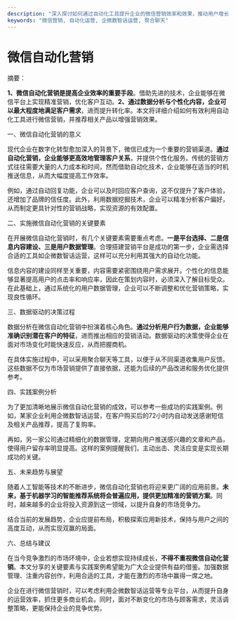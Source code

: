 ```yaml
---
description: "深入探讨如何通过自动化工具提升企业的微信营销效率和效果，推动用户增长与转化。"
keywords: "微信营销, 自动化运营, 企微数智话运营, 聚合聊天"
---
```

# 微信自动化营销

摘要：

**1、微信自动化营销是提高企业效率的重要手段**。借助先进的技术，企业能够在微信平台上实现精准营销，优化客户互动。**2、通过数据分析与个性化内容，企业可以最大程度地满足客户需求**，进而提升转化率。本文将详细介绍如何有效利用自动化工具进行微信营销，并推荐相关产品以增强营销效果。

一、微信自动化营销的意义

现代企业在数字化转型愈加深入的背景下，微信已成为一个重要的营销渠道。**通过自动化营销，企业能够更高效地管理客户关系**，并提供个性化服务。传统的营销方式往往需要大量的人力成本和时间，然而借助自动化技术，企业能够在适当的时机推送信息，从而大幅度提高工作效率。

例如，通过自动回复功能，企业可以及时回应客户查询，这不仅提升了客户体验，还增加了品牌的信任度。此外，利用数据挖掘技术，企业可以精准分析客户偏好，从而制定更具针对性的营销战略，实现资源的有效配置。

二、实施微信自动化营销的关键要素

在开展微信自动化营销时，有几个关键要素需要重点考虑。**一是平台选择、二是信息内容建设、三是用户数据管理**。合理搭建营销平台是成功的第一步，企业需选择合适的工具如企微数智话运营，这样可以充分利用其强大的自动化功能。

信息内容的建设同样至关重要，内容需要紧密围绕用户需求展开。个性化的信息能够显著提高用户的点击率和响应率，因此在策划内容时，必须深入了解目标受众。在此基础上，通过系统化的用户数据管理，企业可以不断调整和优化营销策略，实现良性循环。

三、数据驱动的决策过程

数据分析在微信自动化营销中扮演着核心角色。**通过分析用户行为数据，企业能够准确识别潜在客户的特征**，进而推出相应的营销活动。数据驱动的决策使得企业在面对市场变化时能快速反应，从而把握商机。

在具体实施过程中，可以采用聚合聊天等工具，以便于从不同渠道收集用户反馈。这些数据不仅为市场营销提供了直接依据，还能为后续的产品改进和服务优化提供参考。

四、实践案例分析

为了更加清晰地展示微信自动化营销的成效，可以参考一些成功的实践案例。例如，某家企业利用企微数智话运营，在客户购买后的72小时内自动发送感谢短信及相关产品推荐，提高了复购率。

再如，另一家公司通过精细化的数据管理，定期向用户推送感兴趣的文章和产品，使得用户留存率明显提高。这样的案例提醒我们，主动出击、灵活应变是实现长期成功的关键。

五、未来趋势与展望

随着人工智能等技术的不断进步，微信自动化营销也将迎来更广阔的应用前景。**未来，基于机器学习的智能推荐系统将会普遍应用，提供更加精准的营销方案**。同时，越来越多的企业将投入资源到这一领域，以提升自身的市场竞争力。

结合当前的发展趋势，企业应提前布局，积极探索应用新技术，保持与用户之间的高度互动，从而实现双赢的局面。

六、总结与建议

在当今竞争激烈的市场环境中，企业若想实现持续成长，**不得不重视微信自动化营销**。本文分享的关键要素与实践案例希望能为广大企业提供有益的借鉴。加强数据管理、注重内容创作，利用合适的工具，才能在激烈的市场中赢得一席之地。

企业在进行微信营销时，可以考虑利用企微数智话运营等专业平台，从而提升自身的运营效率，抓住更多商业机会。同时，面对不断变化的市场与顾客需求，灵活调整策略，更能保持企业的竞争优势。
